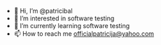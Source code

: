 - 👋 Hi, I’m @patricibal
- 👀 I’m interested in software testing
- 🌱 I’m currently learning software testing
- 📫 How to reach me officialpatricija@yahoo.com

<!---
patricibal/patricibal is a ✨ special ✨ repository because its `README.md` (this file) appears on your GitHub profile.
You can click the Preview link to take a look at your changes.
<svg viewBox="-16 -32 880 192" width="880" height="192" xmlns="http://www.w3.org/2000/svg"><desc>Generated with https://github.com/Platane/snk</desc><style>@keyframes c0{4.2%{fill:var(--c1)}4.22%,to{fill:var(--ce)}}@keyframes c1{61.74%{fill:var(--c3)}61.76%,to{fill:var(--ce)}}@keyframes c2{61.04%{fill:var(--c3)}61.06%,to{fill:var(--ce)}}@keyframes c3{8.76%{fill:var(--c1)}8.78%,to{fill:var(--ce)}}@keyframes c4{70.17%{fill:var(--c4)}70.19%,to{fill:var(--ce)}}@keyframes c5{6.66%{fill:var(--c1)}6.68%,to{fill:var(--ce)}}@keyframes c6{7.71%{fill:var(--c1)}7.73%,to{fill:var(--ce)}}@keyframes c7{57.88%{fill:var(--c3)}57.9%,to{fill:var(--ce)}}@keyframes c8{54.03%{fill:var(--c2)}54.05%,to{fill:var(--ce)}}@keyframes c9{58.94%{fill:var(--c3)}58.96%,to{fill:var(--ce)}}@keyframes ca{12.97%{fill:var(--c1)}12.99%,to{fill:var(--ce)}}@keyframes cb{52.62%{fill:var(--c2)}52.64%,to{fill:var(--ce)}}@keyframes cc{13.67%{fill:var(--c1)}13.69%,to{fill:var(--ce)}}@keyframes cd{51.92%{fill:var(--c2)}51.94%,to{fill:var(--ce)}}@keyframes ce{56.48%{fill:var(--c3)}56.5%,to{fill:var(--ce)}}@keyframes cf{56.13%{fill:var(--c2)}56.15%,to{fill:var(--ce)}}@keyframes cg{67.01%{fill:var(--c3)}67.03%,to{fill:var(--ce)}}@keyframes ch{67.36%{fill:var(--c4)}67.38%,to{fill:var(--ce)}}@keyframes ci{45.6%{fill:var(--c2)}45.62%,to{fill:var(--ce)}}@keyframes cj{17.18%{fill:var(--c1)}17.2%,to{fill:var(--ce)}}@keyframes ck{45.25%{fill:var(--c2)}45.27%,to{fill:var(--ce)}}@keyframes cl{44.9%{fill:var(--c2)}44.92%,to{fill:var(--ce)}}@keyframes cm{44.55%{fill:var(--c2)}44.57%,to{fill:var(--ce)}}@keyframes cn{47.36%{fill:var(--c2)}47.38%,to{fill:var(--ce)}}@keyframes co{19.64%{fill:var(--c1)}19.66%,to{fill:var(--ce)}}@keyframes cp{17.88%{fill:var(--c1)}17.9%,to{fill:var(--ce)}}@keyframes cq{18.59%{fill:var(--c1)}18.61%,to{fill:var(--ce)}}@keyframes cr{41.74%{fill:var(--c2)}41.76%,to{fill:var(--ce)}}@keyframes cs{24.2%{fill:var(--c1)}24.22%,to{fill:var(--ce)}}@keyframes ct{39.99%{fill:var(--c2)}40.01%,to{fill:var(--ce)}}@keyframes cu{26.31%{fill:var(--c1)}26.33%,to{fill:var(--ce)}}@keyframes cv{82.45%{fill:var(--c4)}82.47%,to{fill:var(--ce)}}@keyframes cw{30.52%{fill:var(--c1)}30.54%,to{fill:var(--ce)}}@keyframes cx{31.22%{fill:var(--c1)}31.24%,to{fill:var(--ce)}}@keyframes cy{33.32%{fill:var(--c2)}33.34%,to{fill:var(--ce)}}@keyframes u0{4.2%{transform:scale(0,1)}4.22%,6.66%{transform:scale(.07,1)}6.68%,7.71%{transform:scale(.14,1)}7.73%,8.76%{transform:scale(.21,1)}12.97%,8.78%{transform:scale(.29,1)}12.99%,13.67%{transform:scale(.36,1)}13.69%,17.18%{transform:scale(.43,1)}17.2%,17.88%{transform:scale(.5,1)}17.9%,18.59%{transform:scale(.57,1)}18.61%,19.64%{transform:scale(.64,1)}19.66%,24.2%{transform:scale(.71,1)}24.22%,26.31%{transform:scale(.79,1)}26.33%,30.52%{transform:scale(.86,1)}30.54%,31.22%{transform:scale(.93,1)}31.24%,to{transform:scale(1,1)}}@keyframes u1{33.32%{transform:scale(0,1)}33.34%,39.99%{transform:scale(.08,1)}40.01%,41.74%{transform:scale(.17,1)}41.76%,44.55%{transform:scale(.25,1)}44.57%,44.9%{transform:scale(.33,1)}44.92%,45.25%{transform:scale(.42,1)}45.27%,45.6%{transform:scale(.5,1)}45.62%,47.36%{transform:scale(.58,1)}47.38%,51.92%{transform:scale(.67,1)}51.94%,52.62%{transform:scale(.75,1)}52.64%,54.03%{transform:scale(.83,1)}54.05%,56.13%{transform:scale(.92,1)}56.15%,to{transform:scale(1,1)}}@keyframes u2{56.48%{transform:scale(0,1)}56.5%,57.88%{transform:scale(.17,1)}57.9%,58.94%{transform:scale(.33,1)}58.96%,61.04%{transform:scale(.5,1)}61.06%,61.74%{transform:scale(.67,1)}61.76%,67.01%{transform:scale(.83,1)}67.03%,to{transform:scale(1,1)}}@keyframes u3{67.36%{transform:scale(0,1)}67.38%,70.17%{transform:scale(.33,1)}70.19%,82.45%{transform:scale(.67,1)}82.47%,to{transform:scale(1,1)}}@keyframes s0{0%,99.65%{transform:translate(0,-16px)}.35%{transform:translate(0,0)}2.81%{transform:translate(112px,0)}4.21%{transform:translate(112px,64px)}5.26%,61.4%{transform:translate(160px,64px)}5.61%{transform:translate(160px,48px)}6.32%{transform:translate(192px,48px)}6.67%,70.53%{transform:translate(192px,32px)}7.02%{transform:translate(208px,32px)}7.72%{transform:translate(208px,64px)}8.07%{transform:translate(192px,64px)}8.42%{transform:translate(192px,80px)}8.77%{transform:translate(176px,80px)}9.12%{transform:translate(176px,96px)}10.18%{transform:translate(224px,96px)}10.88%{transform:translate(224px,64px)}11.23%,58.25%{transform:translate(240px,64px)}11.93%{transform:translate(240px,32px)}12.63%{transform:translate(272px,32px)}12.98%{transform:translate(272px,48px)}15.79%{transform:translate(400px,48px)}16.14%{transform:translate(400px,32px)}16.84%{transform:translate(432px,32px)}17.19%{transform:translate(432px,16px)}17.89%{transform:translate(464px,16px)}18.6%{transform:translate(464px,48px)}18.95%{transform:translate(448px,48px)}19.65%{transform:translate(448px,80px)}21.75%{transform:translate(544px,80px)}22.11%{transform:translate(544px,64px)}22.81%{transform:translate(576px,64px)}24.21%{transform:translate(576px,0)}25.61%{transform:translate(640px,0)}26.32%{transform:translate(640px,32px)}29.47%{transform:translate(784px,32px)}30.53%{transform:translate(784px,80px)}31.58%{transform:translate(832px,80px)}33.33%{transform:translate(832px,0)}37.89%{transform:translate(624px,0)}40%{transform:translate(624px,96px)}40.35%{transform:translate(608px,96px)}40.7%{transform:translate(608px,80px)}44.56%{transform:translate(432px,80px)}45.26%{transform:translate(432px,48px)}45.61%{transform:translate(416px,48px)}45.96%{transform:translate(416px,32px)}46.67%{transform:translate(448px,32px)}47.37%{transform:translate(448px,0)}49.82%{transform:translate(336px,0)}50.53%{transform:translate(336px,32px)}51.23%{transform:translate(304px,32px)}51.93%{transform:translate(304px,64px)}52.98%,58.6%{transform:translate(256px,64px)}53.68%{transform:translate(256px,96px)}54.04%{transform:translate(240px,96px)}54.39%{transform:translate(240px,112px)}55.79%{transform:translate(304px,112px)}56.49%,64.91%{transform:translate(304px,80px)}57.89%{transform:translate(240px,80px)}58.95%{transform:translate(256px,48px)}60.7%{transform:translate(176px,48px)}61.05%{transform:translate(176px,64px)}61.75%{transform:translate(160px,80px)}66.67%{transform:translate(304px,0)}67.02%{transform:translate(320px,0)}67.37%{transform:translate(320px,16px)}70.18%{transform:translate(192px,16px)}82.11%{transform:translate(720px,32px)}82.46%{transform:translate(720px,48px)}96.14%{transform:translate(96px,48px)}96.84%{transform:translate(96px,16px)}97.54%{transform:translate(64px,16px)}98.25%{transform:translate(64px,-16px)}}@keyframes s1{0%,99.65%{transform:translate(16px,-16px)}.35%{transform:translate(0,-16px)}.7%{transform:translate(0,0)}3.16%{transform:translate(112px,0)}4.56%{transform:translate(112px,64px)}5.61%,61.75%{transform:translate(160px,64px)}5.96%{transform:translate(160px,48px)}6.67%{transform:translate(192px,48px)}7.02%,70.88%{transform:translate(192px,32px)}7.37%{transform:translate(208px,32px)}8.07%{transform:translate(208px,64px)}8.42%{transform:translate(192px,64px)}8.77%{transform:translate(192px,80px)}9.12%{transform:translate(176px,80px)}9.47%{transform:translate(176px,96px)}10.53%{transform:translate(224px,96px)}11.23%{transform:translate(224px,64px)}11.58%,58.6%{transform:translate(240px,64px)}12.28%{transform:translate(240px,32px)}12.98%{transform:translate(272px,32px)}13.33%{transform:translate(272px,48px)}16.14%{transform:translate(400px,48px)}16.49%{transform:translate(400px,32px)}17.19%{transform:translate(432px,32px)}17.54%{transform:translate(432px,16px)}18.25%{transform:translate(464px,16px)}18.95%{transform:translate(464px,48px)}19.3%{transform:translate(448px,48px)}20%{transform:translate(448px,80px)}22.11%{transform:translate(544px,80px)}22.46%{transform:translate(544px,64px)}23.16%{transform:translate(576px,64px)}24.56%{transform:translate(576px,0)}25.96%{transform:translate(640px,0)}26.67%{transform:translate(640px,32px)}29.82%{transform:translate(784px,32px)}30.88%{transform:translate(784px,80px)}31.93%{transform:translate(832px,80px)}33.68%{transform:translate(832px,0)}38.25%{transform:translate(624px,0)}40.35%{transform:translate(624px,96px)}40.7%{transform:translate(608px,96px)}41.05%{transform:translate(608px,80px)}44.91%{transform:translate(432px,80px)}45.61%{transform:translate(432px,48px)}45.96%{transform:translate(416px,48px)}46.32%{transform:translate(416px,32px)}47.02%{transform:translate(448px,32px)}47.72%{transform:translate(448px,0)}50.18%{transform:translate(336px,0)}50.88%{transform:translate(336px,32px)}51.58%{transform:translate(304px,32px)}52.28%{transform:translate(304px,64px)}53.33%,58.95%{transform:translate(256px,64px)}54.04%{transform:translate(256px,96px)}54.39%{transform:translate(240px,96px)}54.74%{transform:translate(240px,112px)}56.14%{transform:translate(304px,112px)}56.84%,65.26%{transform:translate(304px,80px)}58.25%{transform:translate(240px,80px)}59.3%{transform:translate(256px,48px)}61.05%{transform:translate(176px,48px)}61.4%{transform:translate(176px,64px)}62.11%{transform:translate(160px,80px)}67.02%{transform:translate(304px,0)}67.37%{transform:translate(320px,0)}67.72%{transform:translate(320px,16px)}70.53%{transform:translate(192px,16px)}82.46%{transform:translate(720px,32px)}82.81%{transform:translate(720px,48px)}96.49%{transform:translate(96px,48px)}97.19%{transform:translate(96px,16px)}97.89%{transform:translate(64px,16px)}98.6%{transform:translate(64px,-16px)}}@keyframes s2{0%,99.65%{transform:translate(32px,-16px)}.7%{transform:translate(0,-16px)}1.05%{transform:translate(0,0)}3.51%{transform:translate(112px,0)}4.91%{transform:translate(112px,64px)}5.96%,62.11%{transform:translate(160px,64px)}6.32%{transform:translate(160px,48px)}7.02%{transform:translate(192px,48px)}7.37%,71.23%{transform:translate(192px,32px)}7.72%{transform:translate(208px,32px)}8.42%{transform:translate(208px,64px)}8.77%{transform:translate(192px,64px)}9.12%{transform:translate(192px,80px)}9.47%{transform:translate(176px,80px)}9.82%{transform:translate(176px,96px)}10.88%{transform:translate(224px,96px)}11.58%{transform:translate(224px,64px)}11.93%,58.95%{transform:translate(240px,64px)}12.63%{transform:translate(240px,32px)}13.33%{transform:translate(272px,32px)}13.68%{transform:translate(272px,48px)}16.49%{transform:translate(400px,48px)}16.84%{transform:translate(400px,32px)}17.54%{transform:translate(432px,32px)}17.89%{transform:translate(432px,16px)}18.6%{transform:translate(464px,16px)}19.3%{transform:translate(464px,48px)}19.65%{transform:translate(448px,48px)}20.35%{transform:translate(448px,80px)}22.46%{transform:translate(544px,80px)}22.81%{transform:translate(544px,64px)}23.51%{transform:translate(576px,64px)}24.91%{transform:translate(576px,0)}26.32%{transform:translate(640px,0)}27.02%{transform:translate(640px,32px)}30.18%{transform:translate(784px,32px)}31.23%{transform:translate(784px,80px)}32.28%{transform:translate(832px,80px)}34.04%{transform:translate(832px,0)}38.6%{transform:translate(624px,0)}40.7%{transform:translate(624px,96px)}41.05%{transform:translate(608px,96px)}41.4%{transform:translate(608px,80px)}45.26%{transform:translate(432px,80px)}45.96%{transform:translate(432px,48px)}46.32%{transform:translate(416px,48px)}46.67%{transform:translate(416px,32px)}47.37%{transform:translate(448px,32px)}48.07%{transform:translate(448px,0)}50.53%{transform:translate(336px,0)}51.23%{transform:translate(336px,32px)}51.93%{transform:translate(304px,32px)}52.63%{transform:translate(304px,64px)}53.68%,59.3%{transform:translate(256px,64px)}54.39%{transform:translate(256px,96px)}54.74%{transform:translate(240px,96px)}55.09%{transform:translate(240px,112px)}56.49%{transform:translate(304px,112px)}57.19%,65.61%{transform:translate(304px,80px)}58.6%{transform:translate(240px,80px)}59.65%{transform:translate(256px,48px)}61.4%{transform:translate(176px,48px)}61.75%{transform:translate(176px,64px)}62.46%{transform:translate(160px,80px)}67.37%{transform:translate(304px,0)}67.72%{transform:translate(320px,0)}68.07%{transform:translate(320px,16px)}70.88%{transform:translate(192px,16px)}82.81%{transform:translate(720px,32px)}83.16%{transform:translate(720px,48px)}96.84%{transform:translate(96px,48px)}97.54%{transform:translate(96px,16px)}98.25%{transform:translate(64px,16px)}98.95%{transform:translate(64px,-16px)}}@keyframes s3{0%,99.65%{transform:translate(48px,-16px)}1.05%{transform:translate(0,-16px)}1.4%{transform:translate(0,0)}3.86%{transform:translate(112px,0)}5.26%{transform:translate(112px,64px)}6.32%,62.46%{transform:translate(160px,64px)}6.67%{transform:translate(160px,48px)}7.37%{transform:translate(192px,48px)}7.72%,71.58%{transform:translate(192px,32px)}8.07%{transform:translate(208px,32px)}8.77%{transform:translate(208px,64px)}9.12%{transform:translate(192px,64px)}9.47%{transform:translate(192px,80px)}9.82%{transform:translate(176px,80px)}10.18%{transform:translate(176px,96px)}11.23%{transform:translate(224px,96px)}11.93%{transform:translate(224px,64px)}12.28%,59.3%{transform:translate(240px,64px)}12.98%{transform:translate(240px,32px)}13.68%{transform:translate(272px,32px)}14.04%{transform:translate(272px,48px)}16.84%{transform:translate(400px,48px)}17.19%{transform:translate(400px,32px)}17.89%{transform:translate(432px,32px)}18.25%{transform:translate(432px,16px)}18.95%{transform:translate(464px,16px)}19.65%{transform:translate(464px,48px)}20%{transform:translate(448px,48px)}20.7%{transform:translate(448px,80px)}22.81%{transform:translate(544px,80px)}23.16%{transform:translate(544px,64px)}23.86%{transform:translate(576px,64px)}25.26%{transform:translate(576px,0)}26.67%{transform:translate(640px,0)}27.37%{transform:translate(640px,32px)}30.53%{transform:translate(784px,32px)}31.58%{transform:translate(784px,80px)}32.63%{transform:translate(832px,80px)}34.39%{transform:translate(832px,0)}38.95%{transform:translate(624px,0)}41.05%{transform:translate(624px,96px)}41.4%{transform:translate(608px,96px)}41.75%{transform:translate(608px,80px)}45.61%{transform:translate(432px,80px)}46.32%{transform:translate(432px,48px)}46.67%{transform:translate(416px,48px)}47.02%{transform:translate(416px,32px)}47.72%{transform:translate(448px,32px)}48.42%{transform:translate(448px,0)}50.88%{transform:translate(336px,0)}51.58%{transform:translate(336px,32px)}52.28%{transform:translate(304px,32px)}52.98%{transform:translate(304px,64px)}54.04%,59.65%{transform:translate(256px,64px)}54.74%{transform:translate(256px,96px)}55.09%{transform:translate(240px,96px)}55.44%{transform:translate(240px,112px)}56.84%{transform:translate(304px,112px)}57.54%,65.96%{transform:translate(304px,80px)}58.95%{transform:translate(240px,80px)}60%{transform:translate(256px,48px)}61.75%{transform:translate(176px,48px)}62.11%{transform:translate(176px,64px)}62.81%{transform:translate(160px,80px)}67.72%{transform:translate(304px,0)}68.07%{transform:translate(320px,0)}68.42%{transform:translate(320px,16px)}71.23%{transform:translate(192px,16px)}83.16%{transform:translate(720px,32px)}83.51%{transform:translate(720px,48px)}97.19%{transform:translate(96px,48px)}97.89%{transform:translate(96px,16px)}98.6%{transform:translate(64px,16px)}99.3%{transform:translate(64px,-16px)}}:root{--cb:#1b1f230a;--cs:purple;--ce:#ebedf0;--c0:#ebedf0;--c1:#9be9a8;--c2:#40c463;--c3:#30a14e;--c4:#216e39}@media (prefers-color-scheme:dark){:root{--cb:#1b1f230a;--cs:purple;--ce:#161b22;--c1:#01311f;--c2:#034525;--c3:#0f6d31;--c4:#00c647}}.c{shape-rendering:geometricPrecision;fill:var(--ce);stroke-width:1px;stroke:var(--cb);animation:none 28500ms linear infinite}.c.c0{fill:var(--c1);animation-name:c0}.c.c1,.c.c2{fill:var(--c3);animation-name:c1}.c.c2{animation-name:c2}.c.c3{fill:var(--c1);animation-name:c3}.c.c4{fill:var(--c4);animation-name:c4}.c.c5,.c.c6{fill:var(--c1);animation-name:c5}.c.c6{animation-name:c6}.c.c7{fill:var(--c3);animation-name:c7}.c.c8{fill:var(--c2);animation-name:c8}.c.c9{fill:var(--c3);animation-name:c9}.c.ca{fill:var(--c1);animation-name:ca}.c.cb{fill:var(--c2);animation-name:cb}.c.cc{fill:var(--c1);animation-name:cc}.c.cd{fill:var(--c2);animation-name:cd}.c.ce{fill:var(--c3);animation-name:ce}.c.cf{fill:var(--c2);animation-name:cf}.c.cg{fill:var(--c3);animation-name:cg}.c.ch{fill:var(--c4);animation-name:ch}.c.ci{fill:var(--c2);animation-name:ci}.c.cj{fill:var(--c1);animation-name:cj}.c.ck{fill:var(--c2);animation-name:ck}.c.cl,.c.cm,.c.cn{fill:var(--c2);animation-name:cl}.c.cm,.c.cn{animation-name:cm}.c.cn{animation-name:cn}.c.co,.c.cp,.c.cq{fill:var(--c1);animation-name:co}.c.cp,.c.cq{animation-name:cp}.c.cq{animation-name:cq}.c.cr{fill:var(--c2);animation-name:cr}.c.cs{fill:var(--c1);animation-name:cs}.c.ct{fill:var(--c2);animation-name:ct}.c.cu{fill:var(--c1);animation-name:cu}.c.cv{fill:var(--c4);animation-name:cv}.c.cw,.c.cx{fill:var(--c1);animation-name:cw}.c.cx{animation-name:cx}.c.cy{fill:var(--c2);animation-name:cy}.s,.u{animation:none linear 28500ms infinite}.u,.u.u0{transform-origin:0 0}.u{transform:scale(0,1)}.u.u0{fill:var(--c1);animation-name:u0}.u.u1{fill:var(--c2);animation-name:u1;transform-origin:339.2px 0}.u.u2{fill:var(--c3);animation-name:u2;transform-origin:629.9px 0}.u.u3{fill:var(--c4);animation-name:u3;transform-origin:775.3px 0}.s{shape-rendering:geometricPrecision;fill:var(--cs)}.s.s0{transform:translate(0,-16px);animation-name:s0}.s.s1{transform:translate(16px,-16px);animation-name:s1}.s.s2{transform:translate(32px,-16px);animation-name:s2}.s.s3{transform:translate(48px,-16px);animation-name:s3}</style><rect class="c" x="2" y="2" rx="2" ry="2" width="12" height="12"/><rect class="c" x="2" y="18" rx="2" ry="2" width="12" height="12"/><rect class="c" x="2" y="34" rx="2" ry="2" width="12" height="12"/><rect class="c" x="2" y="50" rx="2" ry="2" width="12" height="12"/><rect class="c" x="2" y="66" rx="2" ry="2" width="12" height="12"/><rect class="c" x="2" y="82" rx="2" ry="2" width="12" height="12"/><rect class="c" x="2" y="98" rx="2" ry="2" width="12" height="12"/><rect class="c" x="18" y="2" rx="2" ry="2" width="12" height="12"/><rect class="c" x="18" y="18" rx="2" ry="2" width="12" height="12"/><rect class="c" x="18" y="34" rx="2" ry="2" width="12" height="12"/><rect class="c" x="18" y="50" rx="2" ry="2" width="12" height="12"/><rect class="c" x="18" y="66" rx="2" ry="2" width="12" height="12"/><rect class="c" x="18" y="82" rx="2" ry="2" width="12" height="12"/><rect class="c" x="18" y="98" rx="2" ry="2" width="12" height="12"/><rect class="c" x="34" y="2" rx="2" ry="2" width="12" height="12"/><rect class="c" x="34" y="18" rx="2" ry="2" width="12" height="12"/><rect class="c" x="34" y="34" rx="2" ry="2" width="12" height="12"/><rect class="c" x="34" y="50" rx="2" ry="2" width="12" height="12"/><rect class="c" x="34" y="66" rx="2" ry="2" width="12" height="12"/><rect class="c" x="34" y="82" rx="2" ry="2" width="12" height="12"/><rect class="c" x="34" y="98" rx="2" ry="2" width="12" height="12"/><rect class="c" x="50" y="2" rx="2" ry="2" width="12" height="12"/><rect class="c" x="50" y="18" rx="2" ry="2" width="12" height="12"/><rect class="c" x="50" y="34" rx="2" ry="2" width="12" height="12"/><rect class="c" x="50" y="50" rx="2" ry="2" width="12" height="12"/><rect class="c" x="50" y="66" rx="2" ry="2" width="12" height="12"/><rect class="c" x="50" y="82" rx="2" ry="2" width="12" height="12"/><rect class="c" x="50" y="98" rx="2" ry="2" width="12" height="12"/><rect class="c" x="66" y="2" rx="2" ry="2" width="12" height="12"/><rect class="c" x="66" y="18" rx="2" ry="2" width="12" height="12"/><rect class="c" x="66" y="34" rx="2" ry="2" width="12" height="12"/><rect class="c" x="66" y="50" rx="2" ry="2" width="12" height="12"/><rect class="c" x="66" y="66" rx="2" ry="2" width="12" height="12"/><rect class="c" x="66" y="82" rx="2" ry="2" width="12" height="12"/><rect class="c" x="66" y="98" rx="2" ry="2" width="12" height="12"/><rect class="c" x="82" y="2" rx="2" ry="2" width="12" height="12"/><rect class="c" x="82" y="18" rx="2" ry="2" width="12" height="12"/><rect class="c" x="82" y="34" rx="2" ry="2" width="12" height="12"/><rect class="c" x="82" y="50" rx="2" ry="2" width="12" height="12"/><rect class="c" x="82" y="66" rx="2" ry="2" width="12" height="12"/><rect class="c" x="82" y="82" rx="2" ry="2" width="12" height="12"/><rect class="c" x="82" y="98" rx="2" ry="2" width="12" height="12"/><rect class="c" x="98" y="2" rx="2" ry="2" width="12" height="12"/><rect class="c" x="98" y="18" rx="2" ry="2" width="12" height="12"/><rect class="c" x="98" y="34" rx="2" ry="2" width="12" height="12"/><rect class="c" x="98" y="50" rx="2" ry="2" width="12" height="12"/><rect class="c" x="98" y="66" rx="2" ry="2" width="12" height="12"/><rect class="c" x="98" y="82" rx="2" ry="2" width="12" height="12"/><rect class="c" x="98" y="98" rx="2" ry="2" width="12" height="12"/><rect class="c" x="114" y="2" rx="2" ry="2" width="12" height="12"/><rect class="c" x="114" y="18" rx="2" ry="2" width="12" height="12"/><rect class="c" x="114" y="34" rx="2" ry="2" width="12" height="12"/><rect class="c" x="114" y="50" rx="2" ry="2" width="12" height="12"/><rect class="c c0" x="114" y="66" rx="2" ry="2" width="12" height="12"/><rect class="c" x="114" y="82" rx="2" ry="2" width="12" height="12"/><rect class="c" x="114" y="98" rx="2" ry="2" width="12" height="12"/><rect class="c" x="130" y="2" rx="2" ry="2" width="12" height="12"/><rect class="c" x="130" y="18" rx="2" ry="2" width="12" height="12"/><rect class="c" x="130" y="34" rx="2" ry="2" width="12" height="12"/><rect class="c" x="130" y="50" rx="2" ry="2" width="12" height="12"/><rect class="c" x="130" y="66" rx="2" ry="2" width="12" height="12"/><rect class="c" x="130" y="82" rx="2" ry="2" width="12" height="12"/><rect class="c" x="130" y="98" rx="2" ry="2" width="12" height="12"/><rect class="c" x="146" y="2" rx="2" ry="2" width="12" height="12"/><rect class="c" x="146" y="18" rx="2" ry="2" width="12" height="12"/><rect class="c" x="146" y="34" rx="2" ry="2" width="12" height="12"/><rect class="c" x="146" y="50" rx="2" ry="2" width="12" height="12"/><rect class="c" x="146" y="66" rx="2" ry="2" width="12" height="12"/><rect class="c" x="146" y="82" rx="2" ry="2" width="12" height="12"/><rect class="c" x="146" y="98" rx="2" ry="2" width="12" height="12"/><rect class="c" x="162" y="2" rx="2" ry="2" width="12" height="12"/><rect class="c" x="162" y="18" rx="2" ry="2" width="12" height="12"/><rect class="c" x="162" y="34" rx="2" ry="2" width="12" height="12"/><rect class="c" x="162" y="50" rx="2" ry="2" width="12" height="12"/><rect class="c" x="162" y="66" rx="2" ry="2" width="12" height="12"/><rect class="c c1" x="162" y="82" rx="2" ry="2" width="12" height="12"/><rect class="c" x="162" y="98" rx="2" ry="2" width="12" height="12"/><rect class="c" x="178" y="2" rx="2" ry="2" width="12" height="12"/><rect class="c" x="178" y="18" rx="2" ry="2" width="12" height="12"/><rect class="c" x="178" y="34" rx="2" ry="2" width="12" height="12"/><rect class="c" x="178" y="50" rx="2" ry="2" width="12" height="12"/><rect class="c c2" x="178" y="66" rx="2" ry="2" width="12" height="12"/><rect class="c c3" x="178" y="82" rx="2" ry="2" width="12" height="12"/><rect class="c" x="178" y="98" rx="2" ry="2" width="12" height="12"/><rect class="c" x="194" y="2" rx="2" ry="2" width="12" height="12"/><rect class="c c4" x="194" y="18" rx="2" ry="2" width="12" height="12"/><rect class="c c5" x="194" y="34" rx="2" ry="2" width="12" height="12"/><rect class="c" x="194" y="50" rx="2" ry="2" width="12" height="12"/><rect class="c" x="194" y="66" rx="2" ry="2" width="12" height="12"/><rect class="c" x="194" y="82" rx="2" ry="2" width="12" height="12"/><rect class="c" x="194" y="98" rx="2" ry="2" width="12" height="12"/><rect class="c" x="210" y="2" rx="2" ry="2" width="12" height="12"/><rect class="c" x="210" y="18" rx="2" ry="2" width="12" height="12"/><rect class="c" x="210" y="34" rx="2" ry="2" width="12" height="12"/><rect class="c" x="210" y="50" rx="2" ry="2" width="12" height="12"/><rect class="c c6" x="210" y="66" rx="2" ry="2" width="12" height="12"/><rect class="c" x="210" y="82" rx="2" ry="2" width="12" height="12"/><rect class="c" x="210" y="98" rx="2" ry="2" width="12" height="12"/><rect class="c" x="226" y="2" rx="2" ry="2" width="12" height="12"/><rect class="c" x="226" y="18" rx="2" ry="2" width="12" height="12"/><rect class="c" x="226" y="34" rx="2" ry="2" width="12" height="12"/><rect class="c" x="226" y="50" rx="2" ry="2" width="12" height="12"/><rect class="c" x="226" y="66" rx="2" ry="2" width="12" height="12"/><rect class="c" x="226" y="82" rx="2" ry="2" width="12" height="12"/><rect class="c" x="226" y="98" rx="2" ry="2" width="12" height="12"/><rect class="c" x="242" y="2" rx="2" ry="2" width="12" height="12"/><rect class="c" x="242" y="18" rx="2" ry="2" width="12" height="12"/><rect class="c" x="242" y="34" rx="2" ry="2" width="12" height="12"/><rect class="c" x="242" y="50" rx="2" ry="2" width="12" height="12"/><rect class="c" x="242" y="66" rx="2" ry="2" width="12" height="12"/><rect class="c c7" x="242" y="82" rx="2" ry="2" width="12" height="12"/><rect class="c c8" x="242" y="98" rx="2" ry="2" width="12" height="12"/><rect class="c" x="258" y="2" rx="2" ry="2" width="12" height="12"/><rect class="c" x="258" y="18" rx="2" ry="2" width="12" height="12"/><rect class="c" x="258" y="34" rx="2" ry="2" width="12" height="12"/><rect class="c c9" x="258" y="50" rx="2" ry="2" width="12" height="12"/><rect class="c" x="258" y="66" rx="2" ry="2" width="12" height="12"/><rect class="c" x="258" y="82" rx="2" ry="2" width="12" height="12"/><rect class="c" x="258" y="98" rx="2" ry="2" width="12" height="12"/><rect class="c" x="274" y="2" rx="2" ry="2" width="12" height="12"/><rect class="c" x="274" y="18" rx="2" ry="2" width="12" height="12"/><rect class="c" x="274" y="34" rx="2" ry="2" width="12" height="12"/><rect class="c ca" x="274" y="50" rx="2" ry="2" width="12" height="12"/><rect class="c cb" x="274" y="66" rx="2" ry="2" width="12" height="12"/><rect class="c" x="274" y="82" rx="2" ry="2" width="12" height="12"/><rect class="c" x="274" y="98" rx="2" ry="2" width="12" height="12"/><rect class="c" x="290" y="2" rx="2" ry="2" width="12" height="12"/><rect class="c" x="290" y="18" rx="2" ry="2" width="12" height="12"/><rect class="c" x="290" y="34" rx="2" ry="2" width="12" height="12"/><rect class="c" x="290" y="50" rx="2" ry="2" width="12" height="12"/><rect class="c" x="290" y="66" rx="2" ry="2" width="12" height="12"/><rect class="c" x="290" y="82" rx="2" ry="2" width="12" height="12"/><rect class="c" x="290" y="98" rx="2" ry="2" width="12" height="12"/><rect class="c" x="306" y="2" rx="2" ry="2" width="12" height="12"/><rect class="c" x="306" y="18" rx="2" ry="2" width="12" height="12"/><rect class="c" x="306" y="34" rx="2" ry="2" width="12" height="12"/><rect class="c cc" x="306" y="50" rx="2" ry="2" width="12" height="12"/><rect class="c cd" x="306" y="66" rx="2" ry="2" width="12" height="12"/><rect class="c ce" x="306" y="82" rx="2" ry="2" width="12" height="12"/><rect class="c cf" x="306" y="98" rx="2" ry="2" width="12" height="12"/><rect class="c cg" x="322" y="2" rx="2" ry="2" width="12" height="12"/><rect class="c ch" x="322" y="18" rx="2" ry="2" width="12" height="12"/><rect class="c" x="322" y="34" rx="2" ry="2" width="12" height="12"/><rect class="c" x="322" y="50" rx="2" ry="2" width="12" height="12"/><rect class="c" x="322" y="66" rx="2" ry="2" width="12" height="12"/><rect class="c" x="322" y="82" rx="2" ry="2" width="12" height="12"/><rect class="c" x="322" y="98" rx="2" ry="2" width="12" height="12"/><rect class="c" x="338" y="2" rx="2" ry="2" width="12" height="12"/><rect class="c" x="338" y="18" rx="2" ry="2" width="12" height="12"/><rect class="c" x="338" y="34" rx="2" ry="2" width="12" height="12"/><rect class="c" x="338" y="50" rx="2" ry="2" width="12" height="12"/><rect class="c" x="338" y="66" rx="2" ry="2" width="12" height="12"/><rect class="c" x="338" y="82" rx="2" ry="2" width="12" height="12"/><rect class="c" x="338" y="98" rx="2" ry="2" width="12" height="12"/><rect class="c" x="354" y="2" rx="2" ry="2" width="12" height="12"/><rect class="c" x="354" y="18" rx="2" ry="2" width="12" height="12"/><rect class="c" x="354" y="34" rx="2" ry="2" width="12" height="12"/><rect class="c" x="354" y="50" rx="2" ry="2" width="12" height="12"/><rect class="c" x="354" y="66" rx="2" ry="2" width="12" height="12"/><rect class="c" x="354" y="82" rx="2" ry="2" width="12" height="12"/><rect class="c" x="354" y="98" rx="2" ry="2" width="12" height="12"/><rect class="c" x="370" y="2" rx="2" ry="2" width="12" height="12"/><rect class="c" x="370" y="18" rx="2" ry="2" width="12" height="12"/><rect class="c" x="370" y="34" rx="2" ry="2" width="12" height="12"/><rect class="c" x="370" y="50" rx="2" ry="2" width="12" height="12"/><rect class="c" x="370" y="66" rx="2" ry="2" width="12" height="12"/><rect class="c" x="370" y="82" rx="2" ry="2" width="12" height="12"/><rect class="c" x="370" y="98" rx="2" ry="2" width="12" height="12"/><rect class="c" x="386" y="2" rx="2" ry="2" width="12" height="12"/><rect class="c" x="386" y="18" rx="2" ry="2" width="12" height="12"/><rect class="c" x="386" y="34" rx="2" ry="2" width="12" height="12"/><rect class="c" x="386" y="50" rx="2" ry="2" width="12" height="12"/><rect class="c" x="386" y="66" rx="2" ry="2" width="12" height="12"/><rect class="c" x="386" y="82" rx="2" ry="2" width="12" height="12"/><rect class="c" x="386" y="98" rx="2" ry="2" width="12" height="12"/><rect class="c" x="402" y="2" rx="2" ry="2" width="12" height="12"/><rect class="c" x="402" y="18" rx="2" ry="2" width="12" height="12"/><rect class="c" x="402" y="34" rx="2" ry="2" width="12" height="12"/><rect class="c" x="402" y="50" rx="2" ry="2" width="12" height="12"/><rect class="c" x="402" y="66" rx="2" ry="2" width="12" height="12"/><rect class="c" x="402" y="82" rx="2" ry="2" width="12" height="12"/><rect class="c" x="402" y="98" rx="2" ry="2" width="12" height="12"/><rect class="c" x="418" y="2" rx="2" ry="2" width="12" height="12"/><rect class="c" x="418" y="18" rx="2" ry="2" width="12" height="12"/><rect class="c" x="418" y="34" rx="2" ry="2" width="12" height="12"/><rect class="c ci" x="418" y="50" rx="2" ry="2" width="12" height="12"/><rect class="c" x="418" y="66" rx="2" ry="2" width="12" height="12"/><rect class="c" x="418" y="82" rx="2" ry="2" width="12" height="12"/><rect class="c" x="418" y="98" rx="2" ry="2" width="12" height="12"/><rect class="c" x="434" y="2" rx="2" ry="2" width="12" height="12"/><rect class="c cj" x="434" y="18" rx="2" ry="2" width="12" height="12"/><rect class="c" x="434" y="34" rx="2" ry="2" width="12" height="12"/><rect class="c ck" x="434" y="50" rx="2" ry="2" width="12" height="12"/><rect class="c cl" x="434" y="66" rx="2" ry="2" width="12" height="12"/><rect class="c cm" x="434" y="82" rx="2" ry="2" width="12" height="12"/><rect class="c" x="434" y="98" rx="2" ry="2" width="12" height="12"/><rect class="c cn" x="450" y="2" rx="2" ry="2" width="12" height="12"/><rect class="c" x="450" y="18" rx="2" ry="2" width="12" height="12"/><rect class="c" x="450" y="34" rx="2" ry="2" width="12" height="12"/><rect class="c" x="450" y="50" rx="2" ry="2" width="12" height="12"/><rect class="c" x="450" y="66" rx="2" ry="2" width="12" height="12"/><rect class="c co" x="450" y="82" rx="2" ry="2" width="12" height="12"/><rect class="c" x="450" y="98" rx="2" ry="2" width="12" height="12"/><rect class="c" x="466" y="2" rx="2" ry="2" width="12" height="12"/><rect class="c cp" x="466" y="18" rx="2" ry="2" width="12" height="12"/><rect class="c" x="466" y="34" rx="2" ry="2" width="12" height="12"/><rect class="c cq" x="466" y="50" rx="2" ry="2" width="12" height="12"/><rect class="c" x="466" y="66" rx="2" ry="2" width="12" height="12"/><rect class="c" x="466" y="82" rx="2" ry="2" width="12" height="12"/><rect class="c" x="466" y="98" rx="2" ry="2" width="12" height="12"/><rect class="c" x="482" y="2" rx="2" ry="2" width="12" height="12"/><rect class="c" x="482" y="18" rx="2" ry="2" width="12" height="12"/><rect class="c" x="482" y="34" rx="2" ry="2" width="12" height="12"/><rect class="c" x="482" y="50" rx="2" ry="2" width="12" height="12"/><rect class="c" x="482" y="66" rx="2" ry="2" width="12" height="12"/><rect class="c" x="482" y="82" rx="2" ry="2" width="12" height="12"/><rect class="c" x="482" y="98" rx="2" ry="2" width="12" height="12"/><rect class="c" x="498" y="2" rx="2" ry="2" width="12" height="12"/><rect class="c" x="498" y="18" rx="2" ry="2" width="12" height="12"/><rect class="c" x="498" y="34" rx="2" ry="2" width="12" height="12"/><rect class="c" x="498" y="50" rx="2" ry="2" width="12" height="12"/><rect class="c" x="498" y="66" rx="2" ry="2" width="12" height="12"/><rect class="c" x="498" y="82" rx="2" ry="2" width="12" height="12"/><rect class="c" x="498" y="98" rx="2" ry="2" width="12" height="12"/><rect class="c" x="514" y="2" rx="2" ry="2" width="12" height="12"/><rect class="c" x="514" y="18" rx="2" ry="2" width="12" height="12"/><rect class="c" x="514" y="34" rx="2" ry="2" width="12" height="12"/><rect class="c" x="514" y="50" rx="2" ry="2" width="12" height="12"/><rect class="c" x="514" y="66" rx="2" ry="2" width="12" height="12"/><rect class="c" x="514" y="82" rx="2" ry="2" width="12" height="12"/><rect class="c" x="514" y="98" rx="2" ry="2" width="12" height="12"/><rect class="c" x="530" y="2" rx="2" ry="2" width="12" height="12"/><rect class="c" x="530" y="18" rx="2" ry="2" width="12" height="12"/><rect class="c" x="530" y="34" rx="2" ry="2" width="12" height="12"/><rect class="c" x="530" y="50" rx="2" ry="2" width="12" height="12"/><rect class="c" x="530" y="66" rx="2" ry="2" width="12" height="12"/><rect class="c" x="530" y="82" rx="2" ry="2" width="12" height="12"/><rect class="c" x="530" y="98" rx="2" ry="2" width="12" height="12"/><rect class="c" x="546" y="2" rx="2" ry="2" width="12" height="12"/><rect class="c" x="546" y="18" rx="2" ry="2" width="12" height="12"/><rect class="c" x="546" y="34" rx="2" ry="2" width="12" height="12"/><rect class="c" x="546" y="50" rx="2" ry="2" width="12" height="12"/><rect class="c" x="546" y="66" rx="2" ry="2" width="12" height="12"/><rect class="c" x="546" y="82" rx="2" ry="2" width="12" height="12"/><rect class="c" x="546" y="98" rx="2" ry="2" width="12" height="12"/><rect class="c" x="562" y="2" rx="2" ry="2" width="12" height="12"/><rect class="c" x="562" y="18" rx="2" ry="2" width="12" height="12"/><rect class="c" x="562" y="34" rx="2" ry="2" width="12" height="12"/><rect class="c" x="562" y="50" rx="2" ry="2" width="12" height="12"/><rect class="c" x="562" y="66" rx="2" ry="2" width="12" height="12"/><rect class="c cr" x="562" y="82" rx="2" ry="2" width="12" height="12"/><rect class="c" x="562" y="98" rx="2" ry="2" width="12" height="12"/><rect class="c cs" x="578" y="2" rx="2" ry="2" width="12" height="12"/><rect class="c" x="578" y="18" rx="2" ry="2" width="12" height="12"/><rect class="c" x="578" y="34" rx="2" ry="2" width="12" height="12"/><rect class="c" x="578" y="50" rx="2" ry="2" width="12" height="12"/><rect class="c" x="578" y="66" rx="2" ry="2" width="12" height="12"/><rect class="c" x="578" y="82" rx="2" ry="2" width="12" height="12"/><rect class="c" x="578" y="98" rx="2" ry="2" width="12" height="12"/><rect class="c" x="594" y="2" rx="2" ry="2" width="12" height="12"/><rect class="c" x="594" y="18" rx="2" ry="2" width="12" height="12"/><rect class="c" x="594" y="34" rx="2" ry="2" width="12" height="12"/><rect class="c" x="594" y="50" rx="2" ry="2" width="12" height="12"/><rect class="c" x="594" y="66" rx="2" ry="2" width="12" height="12"/><rect class="c" x="594" y="82" rx="2" ry="2" width="12" height="12"/><rect class="c" x="594" y="98" rx="2" ry="2" width="12" height="12"/><rect class="c" x="610" y="2" rx="2" ry="2" width="12" height="12"/><rect class="c" x="610" y="18" rx="2" ry="2" width="12" height="12"/><rect class="c" x="610" y="34" rx="2" ry="2" width="12" height="12"/><rect class="c" x="610" y="50" rx="2" ry="2" width="12" height="12"/><rect class="c" x="610" y="66" rx="2" ry="2" width="12" height="12"/><rect class="c" x="610" y="82" rx="2" ry="2" width="12" height="12"/><rect class="c" x="610" y="98" rx="2" ry="2" width="12" height="12"/><rect class="c" x="626" y="2" rx="2" ry="2" width="12" height="12"/><rect class="c" x="626" y="18" rx="2" ry="2" width="12" height="12"/><rect class="c" x="626" y="34" rx="2" ry="2" width="12" height="12"/><rect class="c" x="626" y="50" rx="2" ry="2" width="12" height="12"/><rect class="c" x="626" y="66" rx="2" ry="2" width="12" height="12"/><rect class="c" x="626" y="82" rx="2" ry="2" width="12" height="12"/><rect class="c ct" x="626" y="98" rx="2" ry="2" width="12" height="12"/><rect class="c" x="642" y="2" rx="2" ry="2" width="12" height="12"/><rect class="c" x="642" y="18" rx="2" ry="2" width="12" height="12"/><rect class="c cu" x="642" y="34" rx="2" ry="2" width="12" height="12"/><rect class="c" x="642" y="50" rx="2" ry="2" width="12" height="12"/><rect class="c" x="642" y="66" rx="2" ry="2" width="12" height="12"/><rect class="c" x="642" y="82" rx="2" ry="2" width="12" height="12"/><rect class="c" x="642" y="98" rx="2" ry="2" width="12" height="12"/><rect class="c" x="658" y="2" rx="2" ry="2" width="12" height="12"/><rect class="c" x="658" y="18" rx="2" ry="2" width="12" height="12"/><rect class="c" x="658" y="34" rx="2" ry="2" width="12" height="12"/><rect class="c" x="658" y="50" rx="2" ry="2" width="12" height="12"/><rect class="c" x="658" y="66" rx="2" ry="2" width="12" height="12"/><rect class="c" x="658" y="82" rx="2" ry="2" width="12" height="12"/><rect class="c" x="658" y="98" rx="2" ry="2" width="12" height="12"/><rect class="c" x="674" y="2" rx="2" ry="2" width="12" height="12"/><rect class="c" x="674" y="18" rx="2" ry="2" width="12" height="12"/><rect class="c" x="674" y="34" rx="2" ry="2" width="12" height="12"/><rect class="c" x="674" y="50" rx="2" ry="2" width="12" height="12"/><rect class="c" x="674" y="66" rx="2" ry="2" width="12" height="12"/><rect class="c" x="674" y="82" rx="2" ry="2" width="12" height="12"/><rect class="c" x="674" y="98" rx="2" ry="2" width="12" height="12"/><rect class="c" x="690" y="2" rx="2" ry="2" width="12" height="12"/><rect class="c" x="690" y="18" rx="2" ry="2" width="12" height="12"/><rect class="c" x="690" y="34" rx="2" ry="2" width="12" height="12"/><rect class="c" x="690" y="50" rx="2" ry="2" width="12" height="12"/><rect class="c" x="690" y="66" rx="2" ry="2" width="12" height="12"/><rect class="c" x="690" y="82" rx="2" ry="2" width="12" height="12"/><rect class="c" x="690" y="98" rx="2" ry="2" width="12" height="12"/><rect class="c" x="706" y="2" rx="2" ry="2" width="12" height="12"/><rect class="c" x="706" y="18" rx="2" ry="2" width="12" height="12"/><rect class="c" x="706" y="34" rx="2" ry="2" width="12" height="12"/><rect class="c" x="706" y="50" rx="2" ry="2" width="12" height="12"/><rect class="c" x="706" y="66" rx="2" ry="2" width="12" height="12"/><rect class="c" x="706" y="82" rx="2" ry="2" width="12" height="12"/><rect class="c" x="706" y="98" rx="2" ry="2" width="12" height="12"/><rect class="c" x="722" y="2" rx="2" ry="2" width="12" height="12"/><rect class="c" x="722" y="18" rx="2" ry="2" width="12" height="12"/><rect class="c" x="722" y="34" rx="2" ry="2" width="12" height="12"/><rect class="c cv" x="722" y="50" rx="2" ry="2" width="12" height="12"/><rect class="c" x="722" y="66" rx="2" ry="2" width="12" height="12"/><rect class="c" x="722" y="82" rx="2" ry="2" width="12" height="12"/><rect class="c" x="722" y="98" rx="2" ry="2" width="12" height="12"/><rect class="c" x="738" y="2" rx="2" ry="2" width="12" height="12"/><rect class="c" x="738" y="18" rx="2" ry="2" width="12" height="12"/><rect class="c" x="738" y="34" rx="2" ry="2" width="12" height="12"/><rect class="c" x="738" y="50" rx="2" ry="2" width="12" height="12"/><rect class="c" x="738" y="66" rx="2" ry="2" width="12" height="12"/><rect class="c" x="738" y="82" rx="2" ry="2" width="12" height="12"/><rect class="c" x="738" y="98" rx="2" ry="2" width="12" height="12"/><rect class="c" x="754" y="2" rx="2" ry="2" width="12" height="12"/><rect class="c" x="754" y="18" rx="2" ry="2" width="12" height="12"/><rect class="c" x="754" y="34" rx="2" ry="2" width="12" height="12"/><rect class="c" x="754" y="50" rx="2" ry="2" width="12" height="12"/><rect class="c" x="754" y="66" rx="2" ry="2" width="12" height="12"/><rect class="c" x="754" y="82" rx="2" ry="2" width="12" height="12"/><rect class="c" x="754" y="98" rx="2" ry="2" width="12" height="12"/><rect class="c" x="770" y="2" rx="2" ry="2" width="12" height="12"/><rect class="c" x="770" y="18" rx="2" ry="2" width="12" height="12"/><rect class="c" x="770" y="34" rx="2" ry="2" width="12" height="12"/><rect class="c" x="770" y="50" rx="2" ry="2" width="12" height="12"/><rect class="c" x="770" y="66" rx="2" ry="2" width="12" height="12"/><rect class="c" x="770" y="82" rx="2" ry="2" width="12" height="12"/><rect class="c" x="770" y="98" rx="2" ry="2" width="12" height="12"/><rect class="c" x="786" y="2" rx="2" ry="2" width="12" height="12"/><rect class="c" x="786" y="18" rx="2" ry="2" width="12" height="12"/><rect class="c" x="786" y="34" rx="2" ry="2" width="12" height="12"/><rect class="c" x="786" y="50" rx="2" ry="2" width="12" height="12"/><rect class="c" x="786" y="66" rx="2" ry="2" width="12" height="12"/><rect class="c cw" x="786" y="82" rx="2" ry="2" width="12" height="12"/><rect class="c" x="786" y="98" rx="2" ry="2" width="12" height="12"/><rect class="c" x="802" y="2" rx="2" ry="2" width="12" height="12"/><rect class="c" x="802" y="18" rx="2" ry="2" width="12" height="12"/><rect class="c" x="802" y="34" rx="2" ry="2" width="12" height="12"/><rect class="c" x="802" y="50" rx="2" ry="2" width="12" height="12"/><rect class="c" x="802" y="66" rx="2" ry="2" width="12" height="12"/><rect class="c" x="802" y="82" rx="2" ry="2" width="12" height="12"/><rect class="c" x="802" y="98" rx="2" ry="2" width="12" height="12"/><rect class="c" x="818" y="2" rx="2" ry="2" width="12" height="12"/><rect class="c" x="818" y="18" rx="2" ry="2" width="12" height="12"/><rect class="c" x="818" y="34" rx="2" ry="2" width="12" height="12"/><rect class="c" x="818" y="50" rx="2" ry="2" width="12" height="12"/><rect class="c" x="818" y="66" rx="2" ry="2" width="12" height="12"/><rect class="c cx" x="818" y="82" rx="2" ry="2" width="12" height="12"/><rect class="c" x="818" y="98" rx="2" ry="2" width="12" height="12"/><rect class="c cy" x="834" y="2" rx="2" ry="2" width="12" height="12"/><rect class="c" x="834" y="18" rx="2" ry="2" width="12" height="12"/><rect class="u u0" height="12" width="339.8" x="0.0" y="144"/><rect class="u u1" height="12" width="291.3" x="339.2" y="144"/><rect class="u u2" height="12" width="146.0" x="629.9" y="144"/><rect class="u u3" height="12" width="73.3" x="775.3" y="144"/><rect class="s s0" x="0.8" y="0.8" width="14.4" height="14.4" rx="4.5" ry="4.5"/><rect class="s s1" x="1.8" y="1.8" width="12.3" height="12.3" rx="4.1" ry="4.1"/><rect class="s s2" x="2.6" y="2.6" width="10.8" height="10.8" rx="3.6" ry="3.6"/><rect class="s s3" x="3.0" y="3.0" width="9.9" height="9.9" rx="3.3" ry="3.3"/></svg>
--->
